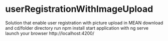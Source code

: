 # userRegistrationWithImageUpload
Solution that enable user registration with picture upload in MEAN
download and cd/folder directory
run npm install
start application with ng serve
launch your browser http://localhost:4200/
